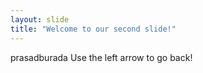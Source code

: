 ```yaml
---
layout: slide
title: "Welcome to our second slide!"
---
```

prasadburada
Use the left arrow to go back!
